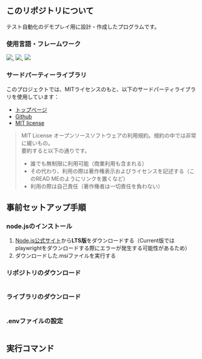 ## このリポジトリについて
テスト自動化のデモプレイ用に設計・作成したプログラムです。
### 使用言語・フレームワーク
<img src="https://img.shields.io/badge/-typescript-000000.svg?logo=typescript&style=for-the-badge"></img>,
<img src="https://img.shields.io/badge/-node.js-000000.svg?logo=node.js&style=for-the-badge"></img>,
<img src="https://shields.io/badge/-playwright-000000.svg?logo=playwright&style=for-the-badge"></img>
### サードパーティーライブラリ
このプロジェクトでは、MITライセンスのもと、以下のサードパーティライブラリを使用しています：
- [トップページ](https://hotel.testplanisphere.dev/ja/)
- [Github](https://github.com/testplanisphere/hotel-example-site)
- [MIT license](https://github.com/testplanisphere/hotel-example-site/blob/main/LICENSE)

> MIT License
> オープンソースソフトウェアの利用規約。規約の中では非常に緩いもの。<br>
> 要約すると以下の通りです。
> - 誰でも無制限に利用可能（商業利用も含まれる）
> - その代わり、利用の際は著作権表示およびライセンスを記述する（このREAD MEのようにリンクを置くなど）
> - 利用の際は自己責任（著作権者は一切責任を負わない）

## 事前セットアップ手順
### node.jsのインストール
1. [Node.js公式サイト](https://nodejs.org/en/)から**LTS版**をダウンロードする（Current版ではplaywrightをダウンロードする際にエラーが発生する可能性があるため）<br>
2. ダウンロードした.msiファイルを実行する<br>

### リポジトリのダウンロード
```powershell 

```
### ライブラリのダウンロード
```powershell

```
### .envファイルの設定
```text

```
## 実行コマンド
```powershell

```


